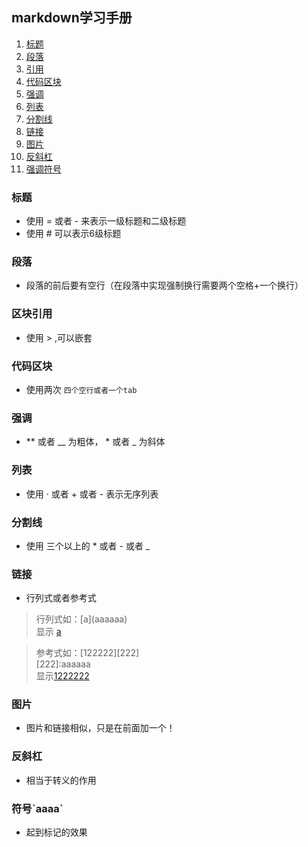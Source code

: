 ## markdown学习手册

1. [标题](#title)
2. [段落](#p)
3. [引用](#block-quotations)
4. [代码区块](#code-block)
5. [强调](#emphasize)
6. [列表](#list)
7. [分割线](#cut-line)
8. [链接](#link)
9. [图片](#img)
10. [反斜杠](#backslash)
11. [强调符号](#symbol)
### <span id = "title">标题 </span>

+ 使用 = 或者 - 来表示一级标题和二级标题
+ 使用 # 可以表示6级标题

### <span id = "p">段落 </span>

+ 段落的前后要有空行（在段落中实现强制换行需要两个空格+一个换行）

### <span id = "block-quotations">区块引用 </span>

+ 使用 > ,可以嵌套

### <span id = "code-block">代码区块 </span>

+ 使用两次 `四个空行或者一个tab`

### <span id = "emphasize">强调</span>

+ ** 或者 __ 为粗体， * 或者 _ 为斜体

### <span id = "list">列表</span>

+ 使用 · 或者 + 或者 - 表示无序列表

### <span id = "cut-line">分割线</span>

+ 使用 三个以上的 *  或者 - 或者 _

### <span id = "link">链接</span>

+ 行列式或者参考式

> 行列式如：\[a\]\(aaaaaa\)  
> 显示 [a](aaaaaa)

> 参考式如：[122222][222]  
> \[222\]:aaaaaa  
> 显示[1222222](2222)

### <span id = "img">图片</span> 

+ 图片和链接相似，只是在前面加一个！

### <span id ="backslash">反斜杠</span>

+ 相当于转义的作用

### <span id ="symbol">符号\`aaaa\`</span>

+ 起到标记的效果  
 